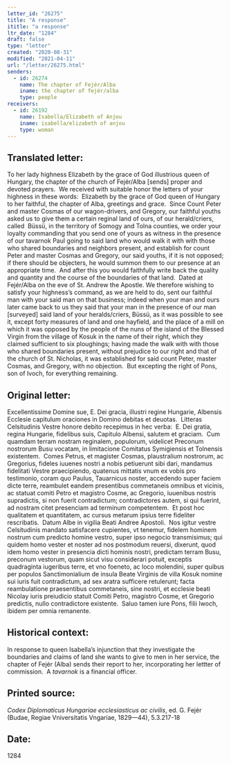 ```yaml
---
letter_id: "26275"
title: "A response"
ititle: "a response"
ltr_date: "1284"
draft: false
type: "letter"
created: "2020-08-31"
modified: "2021-04-11"
url: "/letter/26275.html"
senders:
  - id: 26274
    name: The chapter of Fejér/Alba 
    iname: the chapter of fejér/alba 
    type: people
receivers:
  - id: 26192
    name: Isabella/Elizabeth of Anjou
    iname: isabella/elizabeth of anjou
    type: woman
---
```

<h2> Translated letter:</h2><p>To her lady highness Elizabeth by the grace of God illustrious queen of Hungary, the chapter of the church of Fejér/Alba [sends] proper and devoted prayers.&nbsp; We received with suitable honor the letters of your highness in these words:&nbsp; Elizabeth by the grace of God queen of Hungary to her faithful, the chapter of Alba, greetings and grace.&nbsp; Since Count Peter and master Cosmas of our wagon-drivers, and Gregory, our faithful youths asked us to give them a certain reginal land of ours, of our herald/criers, called&nbsp; Büssü, in the territory of Somogy and Tolna counties, we order your loyalty commanding that you send one of yours as witness in the presence of our tavarnok Paul going to said land who would walk it with with those who shared boundaries and neighbors present, and establish for count Peter and master Cosmas and Gregory, our said youths, if it is not opposed; if there should be objecters, he would summon them to our presence at an appropriate time.&nbsp; And after this you would faithfully write back the quality and quantity and the course of the boundaries of that land.&nbsp; Dated at Fejér/Alba on the eve of St. Andrew the Apostle. We therefore wishing to satisfy your highness’s command, as we are held to do, sent our faithful man with your said man on that business; indeed when your man and ours later came back to us they said that your man in the presence of our man [surveyed] said land of your heralds/criers, Büssü, as it was possible to see it, except forty measures of land and one hayfield, and the place of a mill on which it was opposed by the people of the nuns of the island of the Blessed Virgin from the village of Kosuk in the name of their right, which they claimed sufficient to six ploughings; having made the walk with with those who shared boundaries present, without prejudice to our right and that of the church of St. Nicholas, it was established for said count Peter, master Cosmas, and Gregory, with no objection.&nbsp; But excepting the right of Pons, son of Ivoch, for everything remaining.&nbsp;</p><h2 class="mt-4"> Original letter:</h2><p>Excellentissime Domine sue, E. Dei gracia, illustri regine Hungarie, Albensis Ecclesie capitulum oraciones in Domino debitas et deuotas.&nbsp; Litteras Celsitudinis Vestre honore debito recepimus in hec verba:&nbsp; E. Dei gratia, regina Hungarie, fidelibus suis, Capitulo Albensi, salutem et graciam.&nbsp; Cum quamdam terram nostram reginalem, populorum, videlicet Preconum nostrorum Busu vocatam, in limitacione Comitatus Symigiensis et Tolnensis existentem.&nbsp; Comes Petrus, et magister Cosmas, plaustralium nostrorum, ac Gregorius, fideles iuuenes nostri a nobis petiuerunt sibi dari, mandamus fidelitati Vestre praecipiendo, quatenus mittatis vnum ex vobis pro testimonio, coram quo Paulus, Tauarnicus noster, accedendo super faciem dicte terre, reambulet eandem presentibus commetaneis omnibus et vicinis, ac statuat comiti Petro et magistro Cosme, ac Gregorio, iuuenibus nostris supradictis, si non fuerit contradictum; contradictores autem, si qui fuerint, ad nostram citet presenciam ad terminum competentem.&nbsp; Et post hoc qualitatem et quantitatem, ac cursus metarum ipsius terre fideliter rescribatis.&nbsp; Datum Albe in vigilia Beati Andree Apostoli.&nbsp; Nos igitur vestre Celsitudinis mandato satisfacere cupientes, vt tenemur, fidelem hominem nostrum cum predicto homine vestro, super ipso negocio transmisimus; qui quidem homo vester et noster ad nos postmodum reuersi, dixerunt, quod idem homo vester in presencia dicti hominis nostri, predictam terram Busu, preconum vestorum, quam sicut visu considerari potuit, exceptis quadraginta iugeribus terre, et vno foeneto, ac loco molendini, super quibus per populos Sanctimonialium de insula Beate Virginis de villa Kosuk nomine sui iuris fuit contradictum, ad sex aratra sufficere retulerunt; facta reambulatione praesentibus commetaneis, sine nostri, et ecclesie beati Nicolay iuris preiudicio statuit Comiti Petro, magistro Cosme, et Gregorio predictis, nullo contradictore existente.&nbsp; Saluo tamen iure Pons, filii Iwoch, ibidem per omnia remanente.&nbsp;</p><h2 class="mt-4"> Historical context:</h2><p>In response to queen Isabella’s injunction that they investigate the boundaries and claims of land she wants to give to men in her service, the chapter of Fejér (Alba) sends their report to her, incorporating her lettter of commission.&nbsp; A<em> tavarnok</em> is a financial officer.</p><h2 class="mt-4"> Printed source:</h2><p><i>Codex Diplomaticus Hungariae ecclesiasticus ac civilis</i>, ed. G. Fejér (Budae, Regiae Vniversitatis Vngariae, 1829—44), 5.3.217-18&nbsp;</p><h2 class="mt-4"> Date:</h2>1284